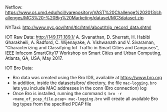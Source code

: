 Netflow: https://www.cs.umd.edu/hcil/varepository/VAST%20Challenge%202013/challenges/MC3%20-%20Big%20Marketing/dataset/MC3dataset.zip

NYTaxi: http://www.nyc.gov/html/tlc/html/about/trip_record_data.shtml

IOT Raw Data: http://149.171.189.1/
A. Sivanathan, D. Sherratt, H. Habibi Gharakheili, A. Radford, C. Wijenayake, A. Vishwanath and V. Sivaraman, "Characterizing and Classifying IoT Traffic in Smart Cities and Campuses", IEEE Infocom SmartCity17 Workshop on Smart Cities and Urban Computing, Atlanta, GA, USA, May 2017.

IOT Bro Data:
- Bro data was created using the Bro IDS, available at https://www.bro.org
- In addition, inside the datasets/bro/ directory, the file `mac-logging.bro` lets you include MAC addresses in the conn (Bro connection) log
- Once Bro is installed, running the command `$ bro -r <name_of_pcap_file.pcap> mac-logging.bro` will create all available Bro log types from the specified PCAP file